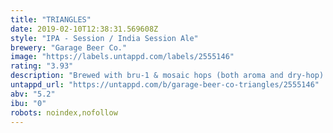 ```yaml
---
title: "TRIANGLES"
date: 2019-02-10T12:38:31.569608Z
style: "IPA - Session / India Session Ale"
brewery: "Garage Beer Co."
image: "https://labels.untappd.com/labels/2555146"
rating: "3.93"
description: "Brewed with bru-1 & mosaic hops (both aroma and dry-hop) using lallemand new england yeast "
untappd_url: "https://untappd.com/b/garage-beer-co-triangles/2555146"
abv: "5.2"
ibu: "0"
robots: noindex,nofollow
---
```

